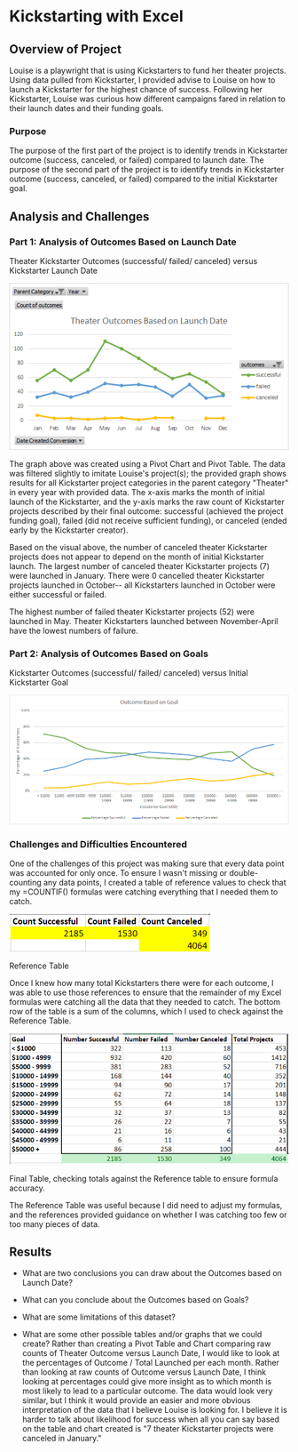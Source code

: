 # Kickstarting with Excel

## Overview of Project

Louise is a playwright that is using Kickstarters to fund her theater projects. Using data pulled from Kickstarter, I provided advise to Louise on how to launch a Kickstarter for the highest chance of success. Following her Kickstarter, Louise was curious how different campaigns fared in relation to their launch dates and their funding goals.

### Purpose

The purpose of the first part of the project is to identify trends in Kickstarter outcome (success, canceled, or failed) compared to launch date. The purpose of the second part of the project is to identify trends in Kickstarter outcome (success, canceled, or failed) compared to the initial Kickstarter goal.

## Analysis and Challenges

### Part 1: Analysis of Outcomes Based on Launch Date

Theater Kickstarter Outcomes (successful/ failed/ canceled) versus Kickstarter Launch Date

![Theater Outcomes vs Launch](https://github.com/cewarkentin/kickstarter-analysis/blob/main/Theater%20Outcomes%20vs%20Launch.png)

The graph above was created using a Pivot Chart and Pivot Table. The data was filtered slightly to imitate Louise's project(s); the provided graph shows results for all Kickstarter project categories in the parent category "Theater" in every year with provided data. The x-axis marks the month of initial launch of the Kickstarter, and the y-axis marks the raw count of Kickstarter projects described by their final outcome: successful (achieved the project funding goal), failed (did not receive sufficient funding), or canceled (ended early by the Kickstarter creator).

Based on the visual above, the number of canceled theater Kickstarter projects does not appear to depend on the month of initial Kickstarter launch. The largest number of canceled theater Kickstarter projects (7) were launched in January. There were 0 cancelled theater Kickstarter projects launched in October-- all Kickstarters launched in October were either successful or failed.

The highest number of failed theater Kickstarter projects (52) were launched in May. Theater Kickstarters launched between November-April have the lowest numbers of failure.

### Part 2: Analysis of Outcomes Based on Goals

Kickstarter Outcomes (successful/ failed/ canceled) versus Initial Kickstarter Goal

![Outcomes vs Goals](https://github.com/cewarkentin/kickstarter-analysis/blob/main/Outcomes%20vs%20Goals.png)

### Challenges and Difficulties Encountered

One of the challenges of this project was making sure that every data point was accounted for only once. To ensure I wasn't missing or double-counting any data points, I created a table of reference values to check that my =COUNTIF() formulas were catching everything that I needed them to catch. 

![Reference table](https://github.com/cewarkentin/kickstarter-analysis/blob/main/Reference%20table.png)

Reference Table

Once I knew how many total Kickstarters there were for each outcome, I was able to use those references to ensure that the remainder of my Excel formulas were catching all the data that they needed to catch. The bottom row of the table is a sum of the columns, which I used to check against the Reference Table.

![Excel comparing to reference table](https://github.com/cewarkentin/kickstarter-analysis/blob/main/Excel%20comparing%20to%20reference%20table.png)

Final Table, checking totals against the Reference table to ensure formula accuracy.

The Reference Table was useful because I did need to adjust my formulas, and the references provided guidance on whether I was catching too few or too many pieces of data. 

## Results

- What are two conclusions you can draw about the Outcomes based on Launch Date?

- What can you conclude about the Outcomes based on Goals?

- What are some limitations of this dataset?

- What are some other possible tables and/or graphs that we could create? Rather than creating a Pivot Table and Chart comparing raw counts of Theater Outcome versus Launch Date, I would like to look at the percentages of Outcome / Total Launched per each month. Rather than looking at raw counts of Outcome versus Launch Date, I think looking at percentages could give more insight as to which month is most likely to lead to a particular outcome. The data would look very similar, but I think it would provide an easier and more obvious interpretation of the data that I believe Louise is looking for. I believe it is harder to talk about likelihood for success when all you can say based on the table and chart created is "7 theater Kickstarter projects were canceled in January."
